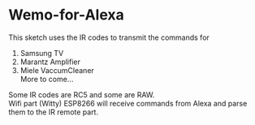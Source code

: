 # Wemo-for-Alexa
This sketch uses the IR codes to transmit the commands for    
 1. Samsung TV    
 2. Marantz Amplifier    
 3. Miele VaccumCleaner       
 More to come...
 
Some IR codes are RC5 and some are RAW.    
Wifi part (Witty) ESP8266 will receive commands from Alexa and parse them to the IR remote part.
